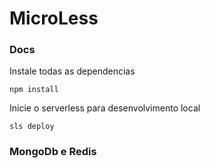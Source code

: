 # MicroLess

### Docs
Instale todas as dependencias
```
npm install
```
Inicie o serverless para desenvolvimento local
```
sls deploy
```

### MongoDb e Redis